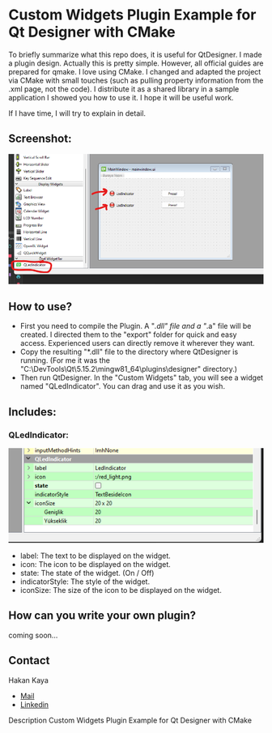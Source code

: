 # Custom Widgets Plugin Example for Qt Designer with CMake

To briefly summarize what this repo does, it is useful for QtDesigner.
I made a plugin design. Actually this is pretty simple. However, all official guides are prepared for qmake. I love using CMake.
I changed and adapted the project via CMake with small touches (such as pulling property information from the .xml page, not the code). I distribute it as a shared library in a sample application
I showed you how to use it. I hope it will be useful work.

If I have time, I will try to explain in detail.

## Screenshot:
![](docs/img.png)

## How to use?

- First you need to compile the Plugin. A "*.dll" file and a "*.a" file will be created.
  I directed them to the "export" folder for quick and easy access. Experienced users can directly remove it wherever they want.
- Copy the resulting "*.dll" file to the directory where QtDesigner is running. (For me it was the "C:\DevTools\Qt\5.15.2\mingw81_64\plugins\designer" directory.)
- Then run QtDesigner. In the "Custom Widgets" tab, you will see a widget named "QLedIndicator".
  You can drag and use it as you wish.

## Includes:
### QLedIndicator:
![img.png](docs/img_1.png)
- label: The text to be displayed on the widget.
- icon: The icon to be displayed on the widget.
- state: The state of the widget. (On / Off)
- indicatorStyle: The style of the widget.
- iconSize: The size of the icon to be displayed on the widget.


## How can you write your own plugin?

coming soon...

## Contact
Hakan Kaya
- [Mail](mailto:mail@hakankaya.kim)
- [Linkedin](https://www.linkedin.com/in/haknkayaa/)

Description
Custom Widgets Plugin Example for Qt Designer with CMake